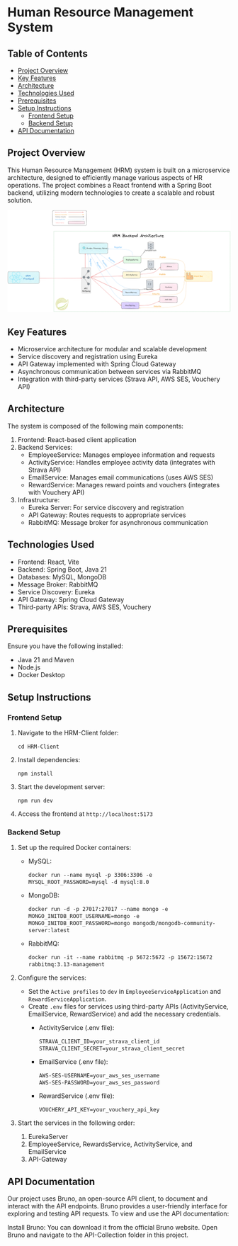 # Human Resource Management System

## Table of Contents
- [Project Overview](#project-overview)
- [Key Features](#key-features)
- [Architecture](#architecture)
- [Technologies Used](#technologies-used)
- [Prerequisites](#prerequisites)
- [Setup Instructions](#setup-instructions)
    - [Frontend Setup](#frontend-setup)
    - [Backend Setup](#backend-setup)
- [API Documentation](#api-documentation)


## Project Overview

This Human Resource Management (HRM) system is built on a microservice architecture, designed to efficiently manage various aspects of HR operations. The project combines a React frontend with a Spring Boot backend, utilizing modern technologies to create a scalable and robust solution.

![HRM System Architecture](./images/hrm_architecture.png)

## Key Features

- Microservice architecture for modular and scalable development
- Service discovery and registration using Eureka
- API Gateway implemented with Spring Cloud Gateway
- Asynchronous communication between services via RabbitMQ
- Integration with third-party services (Strava API, AWS SES, Vouchery API)

## Architecture

The system is composed of the following main components:

1. Frontend: React-based client application
2. Backend Services:
    - EmployeeService: Manages employee information and requests
    - ActivityService: Handles employee activity data (integrates with Strava API)
    - EmailService: Manages email communications (uses AWS SES)
    - RewardService: Manages reward points and vouchers (integrates with Vouchery API)
3. Infrastructure:
    - Eureka Server: For service discovery and registration
    - API Gateway: Routes requests to appropriate services
    - RabbitMQ: Message broker for asynchronous communication

## Technologies Used

- Frontend: React, Vite
- Backend: Spring Boot, Java 21
- Databases: MySQL, MongoDB
- Message Broker: RabbitMQ
- Service Discovery: Eureka
- API Gateway: Spring Cloud Gateway
- Third-party APIs: Strava, AWS SES, Vouchery

## Prerequisites

Ensure you have the following installed:

- Java 21 and Maven
- Node.js
- Docker Desktop

## Setup Instructions

### Frontend Setup

1. Navigate to the HRM-Client folder:

    ```
    cd HRM-Client
    ```

2. Install dependencies:

    ```
    npm install
    ```

3. Start the development server:

    ```
    npm run dev
    ```

4. Access the frontend at `http://localhost:5173`

### Backend Setup

1. Set up the required Docker containers:
    - MySQL:

        ```
        docker run --name mysql -p 3306:3306 -e MYSQL_ROOT_PASSWORD=mysql -d mysql:8.0
        ```

    - MongoDB:

        ```
        docker run -d -p 27017:27017 --name mongo -e MONGO_INITDB_ROOT_USERNAME=mongo -e MONGO_INITDB_ROOT_PASSWORD=mongo mongodb/mongodb-community-server:latest
        ```

    - RabbitMQ:

        ```
        docker run -it --name rabbitmq -p 5672:5672 -p 15672:15672 rabbitmq:3.13-management
        ```

2. Configure the services:
    - Set the `Active profiles` to `dev` in `EmployeeServiceApplication` and `RewardServiceApplication`.
    - Create `.env` files for services using third-party APIs (ActivityService, EmailService, RewardService) and add the necessary credentials.
        - ActivityService (.env file):

            ```
            STRAVA_CLIENT_ID=your_strava_client_id
            STRAVA_CLIENT_SECRET=your_strava_client_secret
            ```

        - EmailService (.env file):

            ```
            AWS-SES-USERNAME=your_aws_ses_username
            AWS-SES-PASSWORD=your_aws_ses_password
            ```

        - RewardService (.env file):

            ```
            VOUCHERY_API_KEY=your_vouchery_api_key
            ```

3. Start the services in the following order:
    1. EurekaServer
    2. EmployeeService, RewardsService, ActivityService, and EmailService
    3. API-Gateway

## API Documentation
Our project uses Bruno, an open-source API client, to document and interact with the API endpoints. Bruno provides a user-friendly interface for exploring and testing API requests.
To view and use the API documentation:

Install Bruno: You can download it from the official Bruno website.
Open Bruno and navigate to the API-Collection folder in this project.


